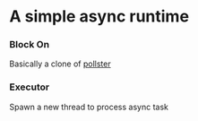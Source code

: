 # A simple async runtime

### Block On
Basically a clone of [pollster](https://github.com/zesterer/pollster)

### Executor
Spawn a new thread to process async task
